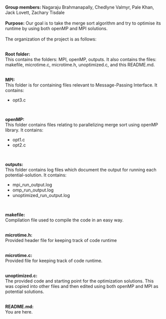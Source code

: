 **Group members:** Nagaraju Brahmanapally, Chedlyne Valmyr, Pale Khan, Jack Lovett, Zachary Tisdale <br> <br>
**Purpose:** Our goal is to take the merge sort algorithm and try to optimise its runtime by using both openMP and MPI solutions. <br> <br>
The organization of the project is as follows:
<br></br>

**Root folder:** <br>
This contains the folders: MPI, openMP, outputs. It also contains the files: makefile, microtime.c, microtime.h, unoptimized.c, and this README.md.
<br></br>

**MPI:** <br>
This folder is for containing files relevant to Message-Passing Interface. It contains:
<ul>
    <li>opt3.c</li>
</ul>
<br/>

**openMP:** <br>
This folder contains files relating to parallelizing merge sort using openMP library. It contains:
<ul>
    <li>opt1.c</li>
    <li>opt2.c</li>
</ul>
<br>

**outputs:** <br>
This folder contains log files which document the output for running each potential-solution. It contains:
<ul>
    <li>mpi_run_output.log</li>
    <li>omp_run_output.log</li>
    <li>unoptimized_run_output.log</li>
</ul> 
<br>

**makefile:** <br>
Compilation file used to compile the code in an easy way.
<br><br>

**microtime.h:** <br>
Provided header file for keeping track of code runtime
<br><br>

**microtime.c:** <br>
Provided file for keeping track of code runtime.
<br><br>

**unoptimized.c:** <br>
The provided code and starting point for the optimization solutions. This was copied into other files and then edited using both openMP and MPI as potential solutions.
<br><br>

**README.md:** <br>
You are here.